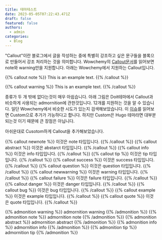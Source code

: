 ```yaml
---
title: 테마테스트
date: 2023-05-05T07:22:43.471Z
draft: false
featured: false
authors:
  - admin
categories:
  - Blog
---
```



"Callout"이란 블로그에서 글을 작성하는 중에 특별히 강조하고 싶은 문구들을 블록으로 만들어서 강조 처리하는 것을 의미합니다.
Wowchemy의 [Callout문서](https://wowchemy.com/docs/content/writing-markdown-latex/#callouts)를 읽어보면 note와 warning만을 지원합니다.
아래는 Wowchemy에서 지원하는 Callout입니다.

{{% callout note %}}
This is an example text.
{{% /callout %}}

{{% callout warning %}}
This is an example text.
{{% /callout %}}

종류가 두 개 밖에 없다는것이 매우 아쉽습니다. 아래 그림은 Doit테마에서 Callout과 비슷하게 사용되는 admornition에  관한것입니다. 12개를 지원하는 것을 알 수 있습니다.
일단 Wowchemy에서 비슷한 시도가 있는지 검색해보았습니다. 이 [이슈](https://github.com/wowchemy/wowchemy-hugo-themes/issues/1698#issuecomment-637773325)를 읽어보면 Custom으로 추가가 가능하다고 합니다.
하지만 Custom은 Hugo 테마라면 대부분 되는것 이기 때문에 큰 장점은 아닙니다.

아쉬운대로 Cusotom하게 Callout을 추가해보았습니다. 

{{% callout newnote %}}
이것은 note 타입입니다.
{{% /callout %}}
{{% callout abstract %}}
이것은 abstarct 타입입니다.
{{% /callout %}}
{{% callout info %}}
이것은 info 타입입니다.
{{% /callout %}}
{{% callout tip %}}
이것은 tip 타입입니다.
{{% /callout %}}
{{% callout success %}}
이것은 success 타입입니다.
{{% /callout %}}
{{% callout question %}}
이것은 question 타입입니다.
{{% /callout %}}
{{% callout newwarning %}}
이것은 warning 타입입니다.
{{% /callout %}}
{{% callout failure %}}
이것은 failure 타입입니다.
{{% /callout %}}
{{% callout danger %}}
이것은 danger 타입입니다.
{{% /callout %}}
{{% callout  bug %}}
이것은 bug 타입입니다.
{{% /callout %}}
{{% callout example %}}
이것은 example 타입입니다.
{{% /callout %}}
{{% callout quote %}}
이것은 quote 타입입니다.
{{% /callout %}}








{{% admonition warning %}}
admornition warning
{{% /admonition %}}
{{% admonition note %}}
admornition note
{{% /admonition %}}
{{% admonition abstract %}}
admornition abstract
{{% /admonition %}}
{{% admonition info %}}
admornition info
{{% /admonition %}}
{{% admonition tip %}}
admornition tip
{{% /admonition %}}
